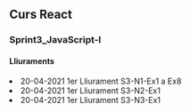 


<!DOCTYPE html>
<html>

<head>
  <h2>Curs React</h2>
</head>

<body>
<h3>Sprint3_JavaScript-I</h3>
<h4>Lliuraments</h4>
</body>
<ul></ul>
<li>20-04-2021  1er Lliurament S3-N1-Ex1 a Ex8</li>
<li>20-04-2021  1er Lliurament S3-N2-Ex1</li>
<li>20-04-2021  1er Lliurament S3-N3-Ex1</li>
</html>